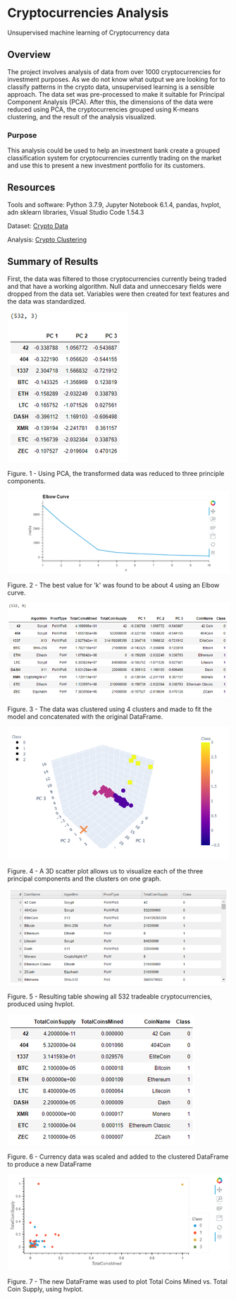 # Cryptocurrencies Analysis

Unsupervised machine learning of Cryptocurrency data

## Overview

The project involves analysis of data from over 1000 cryptocurrencies for investment purposes. As we do not know what output we are looking for to classify patterns in the crypto data, unsupervised learning is a sensible approach. The data set was pre-processed to make it suitable for Principal Component Analysis (PCA). After this, the dimensions of the data were reduced using PCA, the cryptocurrencies grouped using K-means clustering, and the result of the analysis visualized.

### Purpose

This analysis could be used to help an investment bank create a grouped classification system for cryptocurrencies currently trading on the market and use this to present a new investment portfolio for its customers. 

## Resources

Tools and software: Python 3.7.9, Jupyter Notebook 6.1.4, pandas, hvplot, adn sklearn libraries, Visual Studio Code 1.54.3

Dataset: [Crypto Data](https://github.com/jkenning/Cryptocurrencies/blob/main/Resources/crypto_data.csv)

Analysis: [Crypto Clustering](https://github.com/jkenning/Cryptocurrencies/blob/main/crypto_clustering.ipynb)

## Summary of Results

First, the data was filtered to those cryptocurrencies currently being traded and that have a working algorithm. Null data and unneccesary fields were dropped from the data set. Variables were then created for text features and the data was standardized. 

![](https://github.com/jkenning/Cryptocurrencies/blob/main/Images/pcs_df.png)

Figure. 1 - Using PCA, the transformed data was reduced to three principle components. 

![](https://github.com/jkenning/Cryptocurrencies/blob/main/Images/elbow_curve.png)

Figure. 2 - The best value for 'k' was found to be about 4 using an Elbow curve.

![](https://github.com/jkenning/Cryptocurrencies/blob/main/Images/clustered_df.png)

Figure. 3 - The data was clustered using 4 clusters and made to fit the model and concatenated with the original DataFrame.

![](https://github.com/jkenning/Cryptocurrencies/blob/main/Images/3D_scatter_w_clusters.png)

Figure. 4 - A 3D scatter plot allows us to visualize each of the three principal components and the clusters on one graph.

![](https://github.com/jkenning/Cryptocurrencies/blob/main/Images/tradeable_crypto_hvplot.png)

Figure. 5 - Resulting table showing all 532 tradeable cryptocurrencies, produced using hvplot. 

![](https://github.com/jkenning/Cryptocurrencies/blob/main/Images/plot_df.png)

Figure. 6 - Currency data was scaled and added to the clustered DataFrame to produce a new DataFrame

![](https://github.com/jkenning/Cryptocurrencies/blob/main/Images/TotalCoinsMinedVsTotalCoinSupply_scatter.png)

Figure. 7 - The new DataFrame was used to plot Total Coins Mined vs. Total Coin Supply, using hvplot. 